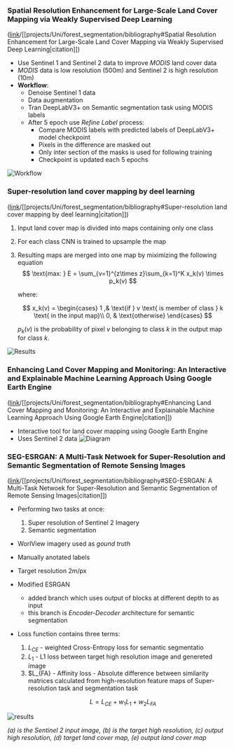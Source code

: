 ### Spatial Resolution Enhancement for Large-Scale Land Cover Mapping via Weakly Supervised Deep Learning
([link](https://www.ingentaconnect.com/content/asprs/pers/2021/00000087/00000006/art00009)/[[projects/Uni/forest_segmentation/bibliography#Spatial Resolution Enhancement for Large-Scale Land Cover Mapping via Weakly Supervised Deep Learning|citation]])

- Use Sentinel 1 and Sentinel 2 data to improve *MODIS* land cover data
- *MODIS* data is low resolution (500m) and Sentinel 2 is high resolution (10m)
- **Workflow**:
    - Denoise Sentinel 1 data
    - Data augmentation
    - Tran DeepLabV3+ on Semantic segmentation task using MODIS labels
    - After 5 epoch use *Refine Label* process:
        - Compare MODIS labels with predicted labels of DeepLabV3+ model checkpoint
        - Pixels in the difference are masked out
        - Only inter section of the masks is used for following training
        - Checkpoint is updated each 5 epochs

![Workflow](modis_enhancement.png)

### Super-resolution land cover mapping by deel learning
([link](https://www.tandfonline.com/doi/abs/10.1080/2150704x.2019.1587196)/[[projects/Uni/forest_segmentation/bibliography#Super-resolution land cover mapping by deel learning|citation]])

1. Input land cover map is divided into maps containing only one class
1. For each class CNN is trained to upsample the map
1. Resulting maps are merged into one map by miximizing the following equation
    $$ \text{max: } E = \sum_{v=1}^{z\times z}\sum_{k=1}^K x_k(v) \times p_k(v) $$

    where:

    $$ x_k(v) =  
    \begin{cases}
    1 ,& \text{if } v \text{ is member of class } k \text{ in the input map}\\
    0, & \text{otherwise}
    \end{cases}  
    $$

    $p_k(v)$ is the probability of pixel $v$ belonging to class $k$ in the output map for class $k$.

![Results](deep_SRM.png)

### Enhancing Land Cover Mapping and Monitoring: An Interactive and Explainable Machine Learning Approach Using Google Earth Engine
([link](https://www.mdpi.com/2072-4292/15/18/4585)/[[projects/Uni/forest_segmentation/bibliography#Enhancing Land Cover Mapping and Monitoring: An Interactive and Explainable Machine Learning Approach Using Google Earth Engine|citation]])

- Interactive tool for land cover mapping using Google Earth Engine
- Uses Sentinel 2 data
![Diagram](gee_colab_tool.png)

### SEG-ESRGAN: A Multi-Task Netwoek for Super-Resolution and Semantic Segmentation of Remote Sensing Images
([link](https://www.mdpi.com/2072-4292/14/22/5862)/[[projects/Uni/forest_segmentation/bibliography#SEG-ESRGAN: A Multi-Task Netwoek for Super-Resolution and Semantic Segmentation of Remote Sensing Images|citation]])

- Performing two tasks at once:
	1. Super resolution of Sentinel 2 Imagery
	1. Semantic segmentation
- WorlView imagery used as *gound truth*
- Manually anotated labels
- Target resolution 2m/px
- Modified ESRGAN
	- added branch which uses output of blocks at different depth to as input 
	- this branch is *Encoder-Decoder* architecture for semantic segmentation
- Loss function contains three terms:
	1. $L_{CE}$ - weighted Cross-Entropy loss for semantic segmentatio
	1. $L_1$ - L1 loss between target high resolution image and genereted image
	1. $L_{FA} - Affinity loss - Absolute difference between similarity matrices calculated from high-resolution feature maps of Super-resolution task and segmentation task

	$$L = L_{CE} + w_1 L_1 + w_2 L_{FA}$$

![results](segesrgan.png) 

*(a) is the Sentinel 2 input image, (b) is the target high resolution, (c) output high resolution, (d) target land cover map, (e) output land cover map*


